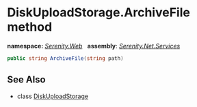 # DiskUploadStorage.ArchiveFile method
**namespace:** *[Serenity.Web](../../README.md#serenity.web-namespace)*   **assembly**: *[Serenity.Net.Services](../../README.md)*

```csharp
public string ArchiveFile(string path)
```

## See Also

* class [DiskUploadStorage](../DiskUploadStorage.md)